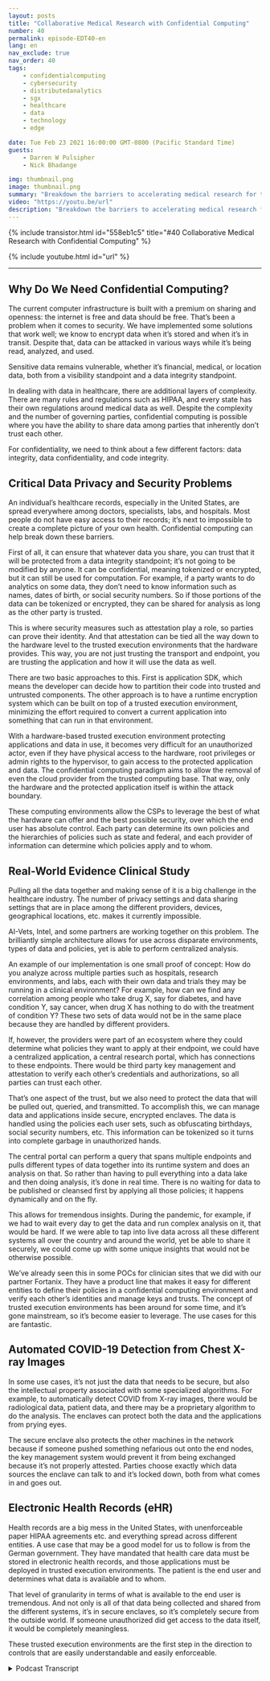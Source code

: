 ```yaml
---
layout: posts
title: "Collaborative Medical Research with Confidential Computing"
number: 40
permalink: episode-EDT40-en
lang: en
nav_exclude: true
nav_order: 40
tags:
    - confidentialcomputing
    - cybersecurity
    - distributedanalytics
    - sgx
    - healthcare
    - data
    - technology
    - edge

date: Tue Feb 23 2021 16:00:00 GMT-0800 (Pacific Standard Time)
guests:
    - Darren W Pulsipher
    - Nick Bhadange

img: thumbnail.png
image: thumbnail.png
summary: "Breakdown the barriers to accelerating medical research for the cure to cancer with confidential computing. Nick Bhadange, Technology Specialist, AI-Vets and Darren Pulsipher, Chief Solution Architect, Public Sector, Intel, discuss the need for confidential computing in healthcare and the potential benefits through use cases."
video: "https://youtu.be/url"
description: "Breakdown the barriers to accelerating medical research for the cure to cancer with confidential computing. Nick Bhadange, Technology Specialist, AI-Vets and Darren Pulsipher, Chief Solution Architect, Public Sector, Intel, discuss the need for confidential computing in healthcare and the potential benefits through use cases."
---
```


<div>
{% include transistor.html id="558eb1c5" title="#40 Collaborative Medical Research with Confidential Computing" %}

{% include youtube.html id="url" %}
</div>

---

## Why Do We Need Confidential Computing?

The current computer infrastructure is built with a premium on sharing and openness: the internet is free and data should be free. That’s been a problem when it comes to security. We have implemented some solutions that work well; we know to encrypt data when it’s stored and when it’s in transit.  Despite that, data can be attacked in various ways while it’s being read, analyzed, and used.

Sensitive data remains vulnerable, whether it’s financial, medical, or location data, both from a visibility standpoint and a data integrity standpoint.

In dealing with data in healthcare, there are additional layers of complexity. There are many rules and regulations such as HIPAA, and every state has their own regulations around medical data as well. Despite the complexity and the number of governing parties, confidential computing is possible where you have the ability to share data among parties that inherently don’t trust each other.

For confidentiality, we need to think about a few different factors: data integrity, data confidentiality, and code integrity.

## Critical Data Privacy and Security Problems

An individual’s healthcare records, especially in the United States, are spread everywhere among doctors, specialists, labs, and hospitals. Most people do not have easy access to their records; it’s next to impossible to create a complete picture of your own health. Confidential computing can help break down these barriers.

First of all, it can ensure that whatever data you share, you can trust that it will be protected from a data integrity standpoint; it’s not going to be modified by anyone. It can be confidential, meaning tokenized or encrypted, but it can still be used for computation. For example, if a party wants to do analytics on some data, they don’t need to know information such as names, dates of birth, or social security numbers. So if those portions of the data can be tokenized or encrypted, they can be shared for analysis as long as the other party is trusted.

This is where security measures such as attestation play a role, so parties can prove their identity. And that attestation can be tied all the way down to the hardware level to the trusted execution environments that the hardware provides. This way, you are not just trusting the transport and endpoint, you are trusting the application and how it will use the data as well.

There are two basic approaches to this. First is application SDK, which means the developer can decide how to partition their code into trusted and untrusted components. The other approach is to have a runtime encryption system which can be built on top of a trusted execution environment, minimizing the effort required to convert a current application into something that can run in that environment.

With a hardware-based trusted execution environment protecting applications and data in use, it becomes very difficult for an unauthorized actor, even if they have physical access to the hardware, root privileges or admin rights to the hypervisor, to gain access to the protected application and data. The confidential computing paradigm aims to allow the removal of even the cloud provider from the trusted computing base. That way, only the hardware and the protected application itself is within the attack boundary.

These computing environments allow the CSPs to leverage the best of what the hardware can offer and the best possible security, over which the end user has absolute control. Each party can determine its own policies and the hierarchies of policies such as state and federal, and each provider of information can determine which policies apply and to whom.

## Real-World Evidence Clinical Study

Pulling all the data together and making sense of it is a big challenge in the healthcare industry. The number of privacy settings and data sharing settings that are in place among the different providers, devices, geographical locations, etc. makes it currently impossible.

AI-Vets, Intel, and some partners are working together on this problem. The brilliantly simple architecture allows for use across disparate environments, types of data and policies, yet is able to perform centralized analysis.

An example of our implementation is one small proof of concept: How do you analyze across multiple parties such as hospitals, research environments, and labs, each with their own data and trials they may be running in a clinical environment? For example, how can we find any correlation among people who take drug X, say for diabetes, and have condition Y, say cancer, when drug X has nothing to do with the treatment of condition Y? These two sets of data would not be in the same place because they are handled by different providers.

If, however, the providers were part of an ecosystem where they could determine what policies they want to apply at their endpoint, we could have a centralized application, a central research portal, which has connections to these endpoints. There would be third party key management and attestation to verify each other’s credentials and authorizations, so all parties can trust each other.

That’s one aspect of the trust, but we also need to protect the data that will be pulled out, queried, and transmitted. To accomplish this, we can manage data and applications inside secure, encrypted enclaves. The data is handled using the policies each user sets, such as obfuscating birthdays, social security numbers, etc. This information can be tokenized so it turns into complete garbage in unauthorized hands.

The central portal can perform a query that spans multiple endpoints and pulls different types of data together into its runtime system and does an analysis on that. So rather than having to pull everything into a data lake and then doing analysis, it’s done in real time. There is no waiting for data to be published or cleansed first by applying all those policies; it happens dynamically and on the fly.

This allows for tremendous insights. During the pandemic, for example, if we had to wait every day to get the data and run complex analysis on it, that would be hard. If we were able to tap into live data across all these different systems all over the country and around the world, yet be able to share it securely, we could come up with some unique insights that would not be otherwise possible.

We’ve already seen this in some POCs for clinician sites that we did with our partner Fortanix. They have a product line that makes it easy for different entities to define their policies in a confidential computing environment and verify each other’s identities and manage keys and trusts. The concept of trusted execution environments has been around for some time, and it’s gone mainstream, so it’s become easier to leverage. The use cases for this are fantastic.

## Automated COVID-19 Detection from Chest X-ray Images

In some use cases, it’s not just the data that needs to be secure, but also the intellectual property associated with some specialized algorithms.  For example, to automatically detect COVID from X-ray images, there would be radiological data, patient data, and there may be a proprietary algorithm to do the analysis. The enclaves can protect both the data and the applications from prying eyes.

The secure enclave also protects the other machines in the network because if someone pushed something nefarious out onto the end nodes, the key management system would prevent it from being exchanged because it’s not properly attested. Parties choose exactly which data sources the enclave can talk to and it’s locked down, both from what comes in and goes out.

## Electronic Health Records (eHR)

Health records are a big mess in the United States, with unenforceable paper HIPAA agreements etc. and everything spread across different entities. A use case that may be a good model for us to follow is from the German government. They have mandated that health care data must be stored in electronic health records, and those applications must be deployed in trusted execution environments. The patient is the end user and determines what data is available and to whom.

That level of granularity in terms of what is available to the end user is tremendous. And not only is all of that data being collected and shared from the different systems, it’s in secure enclaves, so it’s completely secure from the outside world. If someone unauthorized did get access to the data itself, it would be completely meaningless.

These trusted execution environments are the first step in the direction to controls that are easily understandable and easily enforceable. 



<details>
<summary> Podcast Transcript </summary>

<p></p>

</details>
